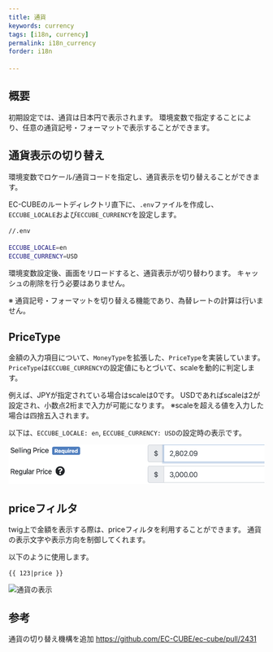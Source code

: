 ```yaml
---
title: 通貨
keywords: currency
tags: [i18n, currency]
permalink: i18n_currency
forder: i18n

---
```


## 概要

初期設定では、通貨は日本円で表示されます。
環境変数で指定することにより、任意の通貨記号・フォーマットで表示することができます。

## 通貨表示の切り替え

環境変数でロケール/通貨コードを指定し、通貨表示を切り替えることができます。

EC-CUBEのルートディレクトリ直下に、`.env`ファイルを作成し、`ECCUBE_LOCALE`および`ECCUBE_CURRENCY`を設定します。

```bash
//.env

ECCUBE_LOCALE=en
ECCUBE_CURRENCY=USD
```

環境変数設定後、画面をリロードすると、通貨表示が切り替わります。
キャッシュの削除を行う必要はありません。

※ 通貨記号・フォーマットを切り替える機能であり、為替レートの計算は行いません。

## PriceType

金額の入力項目について、`MoneyType`を拡張した、`PriceType`を実装しています。
`PriceType`は`ECCUBE_CURRENCY`の設定値にもとづいて、scaleを動的に判定します。

例えば、JPYが指定されている場合はscaleは0です。
USDであればscaleは2が設定され、小数点2桁まで入力が可能になります。
※scaleを超える値を入力した場合は四捨五入されます。

以下は、`ECCUBE_LOCALE: en`, `ECCUBE_CURRENCY: USD`の設定時の表示です。


![通貨の入力フォーム](/images/i18n_currency/sample_scale.png)


## priceフィルタ

twig上で金額を表示する際は、priceフィルタを利用することができます。
通貨の表示文字や表示方向を制御してくれます。

以下のように使用します。

```
{{ 123|price }}
```

![通貨の表示](https://user-images.githubusercontent.com/8196725/28563890-5e370800-7162-11e7-9015-b2eab14ab726.png)


## 参考

通貨の切り替え機構を追加
https://github.com/EC-CUBE/ec-cube/pull/2431